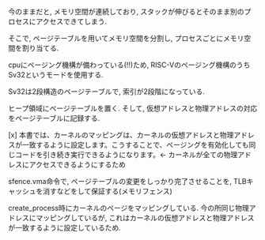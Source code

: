 今のままだと, メモリ空間が連続しており, スタックが伸びるとそのまま別のプロセスにアクセスできてしまう.

そこで, ページテーブルを用いてメモリ空間を分割し, プロセスごとにメモリ空間を割り当てる.


cpuにページング機構が備わっている(!!)ため, RISC-Vのページング機構のうちSv32というモードを使用する.

Sv32は2段構造のページテーブルで, 索引が2段階になっている.


ヒープ領域にページテーブルを置く.
そして, 仮想アドレスと物理アドレスの対応をページテーブルに記録する.

[x] 本書では、カーネルのマッピングは、カーネルの仮想アドレスと物理アドレスが一致するように設定します。こうすることで、ページングを有効化しても同じコードを引き続き実行できるようになります。<- カーネルが全ての物理アドレスにアクセスできるようにするため

sfence.vma命令で, ページテーブルの変更をしっかり完了させることを, TLBキャッシュを消すなどをして保証する(メモリフェンス)

create_process時にカーネルのページをマッピングしている. 今の所同じ物理アドレスにマッピングしているが, これはカーネルの仮想アドレスと物理アドレスが一致するように設定しているため.


